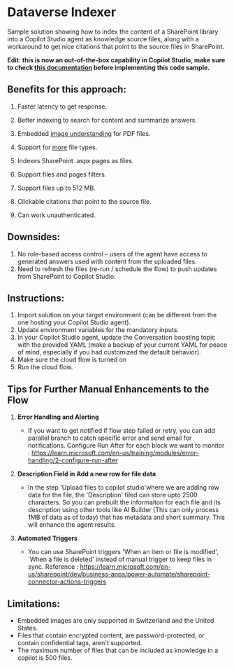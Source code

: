 # Dataverse Indexer

Sample solution showing how to index the content of a SharePoint library into a Copilot Studio agent as knowledge source files, along with a workaround to get nice citations that point to the source files in SharePoint.

**Edit: this is now an out-of-the-box capability in Copilot Studio, make sure to check [this documentation](https://learn.microsoft.com/en-us/microsoft-copilot-studio/knowledge-unstructured-data) before implementing this code sample.**

## Benefits for this approach:
1.	Faster latency to get response.
1.	Better indexing to search for content and summarize answers.
1.	Embedded [image understanding](https://learn.microsoft.com/en-us/microsoft-copilot-studio/knowledge-add-file-upload#annotated-image-support-preview) for PDF files.
1.	Support for [more](https://learn.microsoft.com/microsoft-copilot-studio/knowledge-add-file-upload#supported-document-types) file types.
1. Indexes SharePoint .aspx pages as files.
1. Support files and pages filters.
1.	Support files up to 512 MB.

7.	Clickable citations that point to the source file.
8.	Can work unauthenticated.

## Downsides:
1.	No role-based access control – users of the agent have access to generated answers used with content from the uploaded files.
1.	Need to refresh the files (re-run / schedule the flow) to push updates from SharePoint to Copilot Studio.

## Instructions:
1.	Import solution on your target environment (can be different from the one hosting your Copilot Studio agent).
1.	Update environment variables for the mandatory inputs.
1.	In your Copilot Studio agent, update the Conversation boosting topic with the provided YAML (make a backup of your current YAML for peace of mind, especially if you had customized the default behavior).
1.	Make sure the cloud flow is turned on
1.	Run the cloud flow.

 ## Tips for Further Manual Enhancements to the Flow
 1) **Error Handling and Alerting**
    - If you want to get notified if flow step failed or retry, you can add parallel branch to catch specific error and send email for notifications. Configure Run After for each block we want to monitor : https://learn.microsoft.com/en-us/training/modules/error-handling/2-configure-run-after


2) **Description Field in Add a new row for file data** 
     - In the step 'Upload files to copilot studio'where we are adding row data for the file, the 'Description' filed can store upto 2500 characters. So you can prebuilt the informaiton for each file and its description using other tools like AI Builder (This can only process 1MB of data as of today) that has metadata and short summary. This will enhance the agent results.

3) **Automated Triggers**
    - You can use SharePoint triggers 'When an item or file is modified', 'When a file is deleted' instead of manual trigger to keep files in sync. Reference : https://learn.microsoft.com/en-us/sharepoint/dev/business-apps/power-automate/sharepoint-connector-actions-triggers

## Limitations:
 - Embedded images are only supported in Switzerland and the United States.
 - Files that contain encrypted content, are password-protected, or contain confidential tags, aren't supported.
 - The maximum number of files that can be included as knowledge in a copilot is 500 files.
